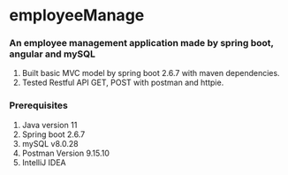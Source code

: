 # employeeManage

### An employee management application made by spring boot, angular and mySQL

1. Built basic MVC model by spring boot 2.6.7 with maven dependencies.
2. Tested Restful API GET, POST with postman and httpie.


### Prerequisites

1. Java version 11
2. Spring boot 2.6.7
3. mySQL v8.0.28
4. Postman Version 9.15.10
5. IntelliJ IDEA
